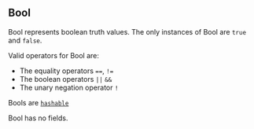 ## Bool

Bool represents boolean truth values.  The only instances of
Bool are `true` and `false`.

Valid operators for Bool are:

* The equality operators `==`, `!=`
* The boolean operators `||` `&&`
* The unary negation operator `!`

Bools are [`hashable`](#TODO)

Bool has no fields.

